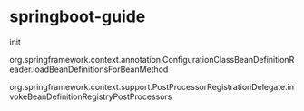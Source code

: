 # springboot-guide
init

org.springframework.context.annotation.ConfigurationClassBeanDefinitionReader.loadBeanDefinitionsForBeanMethod

org.springframework.context.support.PostProcessorRegistrationDelegate.invokeBeanDefinitionRegistryPostProcessors
